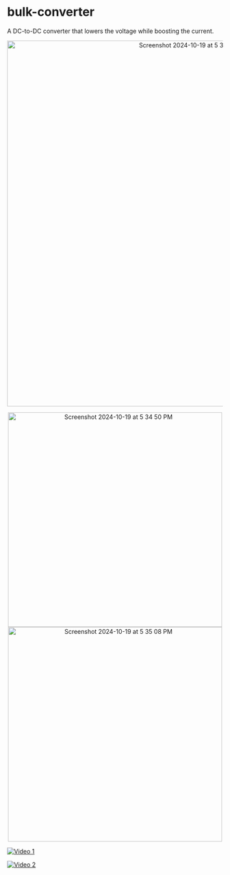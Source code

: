 # bulk-converter
 A DC-to-DC converter that lowers the voltage while boosting the current.

<p align="center">
  <img width="852" alt="Screenshot 2024-10-19 at 5 34 34 PM" src="https://github.com/user-attachments/assets/11f868dd-ff65-4f07-b5bb-295b70b86405">
</p>

<p align="center">
  <img width="500" alt="Screenshot 2024-10-19 at 5 34 50 PM" src="https://github.com/user-attachments/assets/891f92ca-5db3-4b1a-991f-7a3c06b21ec4">
  <img width="500" alt="Screenshot 2024-10-19 at 5 35 08 PM" src="https://github.com/user-attachments/assets/226a0d91-7999-4dd8-a8e7-d5b61c745340">
</p>

<p align="center">

  [![Video 1](https://github.com/user-attachments/assets/e82200d0-f4b7-4a4b-921a-17bc5b8fa46a)](https://github.com/user-attachments/assets/f4482ce5-245f-43d7-ab25-3907b5232007)

  [![Video 2](https://github.com/user-attachments/assets/f4482ce5-245f-43d7-ab25-3907b5232007)](https://github.com/user-attachments/assets/e82200d0-f4b7-4a4b-921a-17bc5b8fa46a)

</p>



